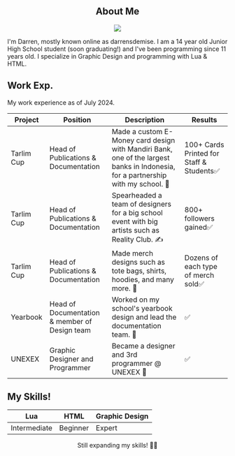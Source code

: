 <div align="center">
  
  ## About Me
  <a href="https://www.youtube.com/watch?v=dQw4w9WgXcQ" />
    <img src="https://svg-banners.vercel.app/api?type=origin&text1=darrensdemise&text2=💖%22Hearts!%22&width=800&height=200" />
  </a>
</div>
<div align="left">
  
  I'm Darren, mostly known online as darrensdemise. I am a 14 year old Junior High School student (soon graduating!) and I've been programming since 11 years old.
  I specialize in Graphic Design and programming with Lua & HTML.

  ## Work Exp.

  My work experience as of July 2024.

  |Project|Position|Description|Results|
  |--|--|--|--|
  |Tarlim Cup|Head of Publications & Documentation|Made a custom E-Money card design with Mandiri Bank, one of the largest banks in Indonesia, for a partnership with my school. 🎨 |100+ Cards Printed for Staff & Students✅|
  |Tarlim Cup|Head of Publications & Documentation|Spearheaded a team of designers for a big school event with big artists such as Reality Club. ✍|800+ followers gained✅|
  |Tarlim Cup|Head of Publications & Documentation|Made merch designs such as tote bags, shirts, hoodies, and many more. 🎨|Dozens of each type of merch sold✅|
  |Yearbook|Head of Documentation & member of Design team|Worked on my school's yearbook design and lead the documentation team. 🎨|✅|
  |UNEXEX|Graphic Designer and Programmer|Became a designer and 3rd programmer @ UNEXEX 🏈|✅|

  ## My Skills!
  </div>
  <div align="center">

  |Lua|HTML|Graphic Design|
  |--|--|--|
  |Intermediate|Beginner|Expert|

  Still expanding my skills! 🙋‍♂

</div>
